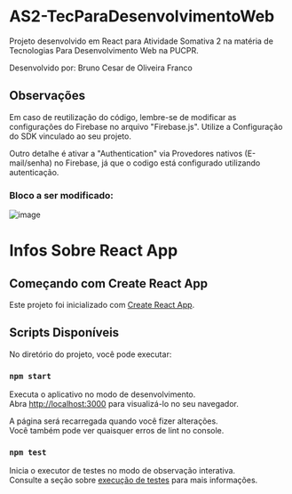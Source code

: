 # AS2-TecParaDesenvolvimentoWeb
Projeto desenvolvido em React para Atividade Somativa 2 na matéria de Tecnologias Para Desenvolvimento Web na PUCPR.

Desenvolvido por: Bruno Cesar de Oliveira Franco


## Observações
Em caso de reutilização do código, lembre-se de modificar as configurações do Firebase no arquivo "Firebase.js". Utilize a Configuração do SDK vinculado ao seu projeto.

Outro detalhe é ativar a "Authentication" via Provedores nativos (E-mail/senha) no Firebase, já que o codigo está configurado utilizando autenticação.

### Bloco a ser modificado:
![image](https://github.com/brunocesarfranco/AS2-TecnologiaParaDesenvolvimentoWeb/assets/80123383/ee0d3a44-d739-4e4c-9d24-7684dbf154bf)


# Infos Sobre React App
## Começando com Create React App
Este projeto foi inicializado com [Create React App](https://github.com/facebook/create-react-app).

## Scripts Disponíveis
No diretório do projeto, você pode executar:

### `npm start`

Executa o aplicativo no modo de desenvolvimento.\
Abra [http://localhost:3000](http://localhost:3000) para visualizá-lo no seu navegador.

A página será recarregada quando você fizer alterações.\
Você também pode ver quaisquer erros de lint no console.

### `npm test`

Inicia o executor de testes no modo de observação interativa.\
Consulte a seção sobre [execução de testes](https://facebook.github.io/create-react-app/docs/running-tests) para mais informações.
